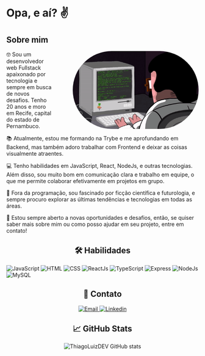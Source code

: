 <h1> Opa, e aí? ✌️</h1>

<h2>Sobre mim</h2>
<img src="https://github.com/ThiagoLuizDEV/ThiagoLuizDEV/blob/main/ezgif.com-crop.gif?raw=true" alt="programando" width="330" align="right" style="margin-left: 50px; border-radius: 150px;">
<p>🤓 Sou um desenvolvedor web Fullstack apaixonado por tecnologia e sempre em busca de novos desafios. Tenho 20 anos e moro em Recife, capital do estado de Pernambuco.</p>
<p>📚 Atualmente, estou me formando na Trybe e me aprofundando em Backend, mas também adoro trabalhar com Frontend e deixar as coisas visualmente atraentes.</p>
<p>💻 Tenho habilidades em JavaScript, React, NodeJs, e outras tecnologias. Além disso, sou muito bom em comunicação clara e trabalho em equipe, o que me permite colaborar efetivamente em projetos em grupo.</p>
<p>🚀 Fora da programação, sou fascinado por ficção científica e futurologia, e sempre procuro explorar as últimas tendências e tecnologias em todas as áreas.</p>
<p>🤝 Estou sempre aberto a novas oportunidades e desafios, então, se quiser saber mais sobre mim ou como posso ajudar em seu projeto, entre em contato!</p>


<h2 align="center">🛠️ Habilidades</h2>
<p>
  <img src="https://img.shields.io/badge/JavaScript-F7DF1E?style=for-the-badge&amp;logo=javascript&amp;logoColor=black" alt="JavaScript">
  <img src="https://img.shields.io/badge/HTML-E34F26?style=for-the-badge&amp;logo=html5&amp;logoColor=white" alt="HTML">
  <img src="https://img.shields.io/badge/CSS-1572B6?style=for-the-badge&amp;logo=css3&amp;logoColor=white" alt="CSS">
  <img src="https://img.shields.io/badge/ReactJs-61DAFB?style=for-the-badge&amp;logo=react&amp;logoColor=black" alt="ReactJs">
  <img src="https://img.shields.io/badge/TypeScript-3178C6?style=for-the-badge&amp;logo=typescript&amp;logoColor=white" alt="TypeScript">
  <img src="https://img.shields.io/badge/Express-000000?style=for-the-badge&amp;logo=express&amp;logoColor=white" alt="Express">
  <img src="https://img.shields.io/badge/Node.js-339933?style=for-the-badge&amp;logo=node.js&amp;logoColor=white" alt="NodeJs">
  <img src="https://img.shields.io/badge/MySQL-4479A1?style=for-the-badge&amp;logo=mysql&amp;logoColor=white" alt="MySQL">
</p>

<div align="center">
  <h2>📧 Contato</h2>
  <p>
    <a href="mailto:thiago-470@outlook.com">
      <img src="https://img.shields.io/badge/Microsoft%20Outlook-0078D4.svg?style=for-the-badge&logo=Microsoft-Outlook&logoColor=white" alt="Email">
    </a>
    <a href="https://www.linkedin.com/in/thiagoluizdev/" target="_blank">
      <img src="https://img.shields.io/badge/Linkedin-0077B5?style=for-the-badge&amp;logo=linkedin&amp;logoColor=white" alt="Linkedin">
    </a>
  </p>
</div>


<div align="center">

## 📈 GitHub Stats
![ThiagoLuizDEV GitHub stats](https://github-readme-stats.vercel.app/api?username=ThiagoLuizDEV&show_icons=true&theme=radical)
</div>

